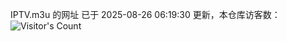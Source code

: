IPTV.m3u 的网址 已于 2025-08-26 06:19:30 更新，本仓库访客数：![Visitor's Count](https://profile-counter.glitch.me/hero1898_tv/count.svg)
